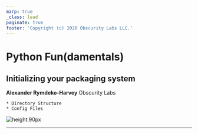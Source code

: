 ```yaml
---
marp: true
_class: lead
paginate: true
footer: 'Copyright (c) 2020 Obscurity Labs LLC.'
---
```


# Python Fun(damentals)
## Initializing your packaging system

**Alexander Rymdeko-Harvey**
Obscurity Labs
```text
* Directory Structure
* Config Files
```

![height:90px](https://obscuritylabs.com/wp-content/uploads/2019/11/OL-3d-landscape-positive-transparent.png)

---

